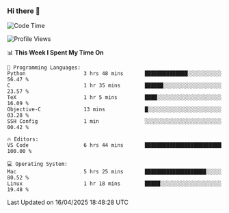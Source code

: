 ### Hi there 👋

<!--START_SECTION:waka-->
![Code Time](http://img.shields.io/badge/Code%20Time-1%2C076%20hrs%202%20mins-blue)

![Profile Views](http://img.shields.io/badge/Profile%20Views-4-blue)

📊 **This Week I Spent My Time On** 

```text
💬 Programming Languages: 
Python                   3 hrs 48 mins       ██████████████░░░░░░░░░░░   56.47 % 
C                        1 hr 35 mins        ██████░░░░░░░░░░░░░░░░░░░   23.57 % 
TeX                      1 hr 5 mins         ████░░░░░░░░░░░░░░░░░░░░░   16.09 % 
Objective-C              13 mins             █░░░░░░░░░░░░░░░░░░░░░░░░   03.28 % 
SSH Config               1 min               ░░░░░░░░░░░░░░░░░░░░░░░░░   00.42 % 

🔥 Editors: 
VS Code                  6 hrs 44 mins       █████████████████████████   100.00 % 

💻 Operating System: 
Mac                      5 hrs 25 mins       ████████████████████░░░░░   80.52 % 
Linux                    1 hr 18 mins        █████░░░░░░░░░░░░░░░░░░░░   19.48 % 
```


 Last Updated on 16/04/2025 18:48:28 UTC
<!--END_SECTION:waka-->

<!--
**JackeyHua-SJTU/JackeyHua-SJTU** is a ✨ _special_ ✨ repository because its `README.md` (this file) appears on your GitHub profile.

Here are some ideas to get you started:

- 🔭 I’m currently working on ...
- 🌱 I’m currently learning ...
- 👯 I’m looking to collaborate on ...
- 🤔 I’m looking for help with ...
- 💬 Ask me about ...
- 📫 How to reach me: ...
- 😄 Pronouns: ...
- ⚡ Fun fact: ...
-->
